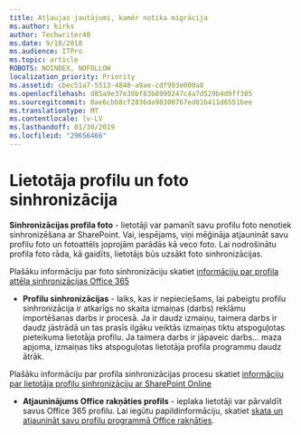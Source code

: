 ```yaml
---
title: Atļaujas jautājumi, kamēr notika migrācija
ms.author: kirks
author: Techwriter40
ms.date: 9/18/2018
ms.audience: ITPro
ms.topic: article
ROBOTS: NOINDEX, NOFOLLOW
localization_priority: Priority
ms.assetid: cbec51a7-5513-4848-a9ae-cdf993e000a8
ms.openlocfilehash: d85a9e37e30bf83b8990247c4a7d529b4d9ff305
ms.sourcegitcommit: 0ae6cbb8cf2836da98300767ed81b411d6551bee
ms.translationtype: MT
ms.contentlocale: lv-LV
ms.lasthandoff: 01/30/2019
ms.locfileid: "29656466"
---
```

# <a name="user-profile-and-photo-synchronization"></a>Lietotāja profilu un foto sinhronizācija

 **Sinhronizācijas profila foto** - lietotāji var pamanīt savu profilu foto nenotiek sinhronizēšana ar SharePoint. Vai, iespējams, viņi mēģināja atjaunināt savu profilu foto un fotoattēls joprojām parādās kā veco foto. Lai nodrošinātu profila foto rāda, kā gaidīts, lietotājs būs uzsākt foto sinhronizācijas. 
  
Plašāku informāciju par foto sinhronizāciju skatiet [informāciju par profila attēla sinhronizācijas Office 365](https://go.microsoft.com/fwlink/?linkid=2022634)
  
- **Profilu sinhronizācijas** - laiks, kas ir nepieciešams, lai pabeigtu profilu sinhronizācija ir atkarīgs no skaita izmaiņas (darbs) reklāmu importēšanas darbs ir procesā. Ja ir daudz izmaiņu, taimera darbs ir daudz jāstrādā un tas prasīs ilgāku veiktās izmaiņas tiktu atspoguļotas pieteikuma lietotāja profilu. Ja taimera darbs ir jāpaveic darbs... maza apjoma, izmaiņas tiks atspoguļotas lietotāja profila programmu daudz ātrāk. 
  
Plašāku informāciju par profila sinhronizācijas procesu skatiet [informāciju par lietotāja profilu sinhronizāciju ar SharePoint Online](https://go.microsoft.com/fwlink/?linkid=2022639)
    
- **Atjauninājums Office rakņāties profils** - ieplaka lietotāji var pārvaldīt savus Office 365 profilu. Lai iegūtu papildinformāciju, skatiet [skata un atjaunināt savu profilu programmā Office rakņāties](https://support.office.com/article/View-and-update-your-profile-in-Office-Delve-4e84343b-eedf-45a1-aeb9-8627ccca14ba).
    

